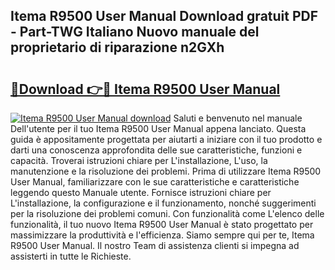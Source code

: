 ## Itema R9500 User Manual Download gratuit PDF - Part-TWG Italiano Nuovo manuale del proprietario di riparazione n2GXh

# <h2><a href="http://dfaw80n.blite.top/?on=Itema+R9500+User+Manual">🔗Download 👉🔴 Itema R9500 User Manual</a></h2>

[![Itema R9500 User Manual download](https://i.imgur.com/lujVjoI.png)](http://dfaw80n.blite.top/?on=Itema+R9500+User+Manual)
Saluti e benvenuto nel manuale Dell'utente per il tuo Itema R9500 User Manual appena lanciato. Questa guida è appositamente progettata per aiutarti a iniziare con il tuo prodotto e darti una conoscenza approfondita delle sue caratteristiche, funzioni e capacità. Troverai istruzioni chiare per L'installazione, L'uso, la manutenzione e la risoluzione dei problemi. Prima di utilizzare Itema R9500 User Manual, familiarizzare con le sue caratteristiche e caratteristiche leggendo questo Manuale utente. Fornisce istruzioni chiare per L'installazione, la configurazione e il funzionamento, nonché suggerimenti per la risoluzione dei problemi comuni. Con funzionalità come L'elenco delle funzionalità, il tuo nuovo Itema R9500 User Manual è stato progettato per massimizzare la produttività e l'efficienza. Siamo sempre qui per te, Itema R9500 User Manual. Il nostro Team di assistenza clienti si impegna ad assisterti in tutte le Richieste.

